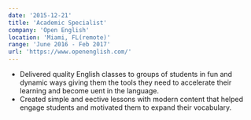 ```yaml
---
date: '2015-12-21'
title: 'Academic Specialist'
company: 'Open English'
location: 'Miami, FL(remote)'
range: 'June 2016 - Feb 2017'
url: 'https://www.openenglish.com/'
---
```


- Delivered quality English classes to groups of students in fun and dynamic ways giving them the tools they need to accelerate their learning and become uent in the language.
- Created simple and eective lessons with modern content that helped engage students and motivated them to expand their
  vocabulary.
